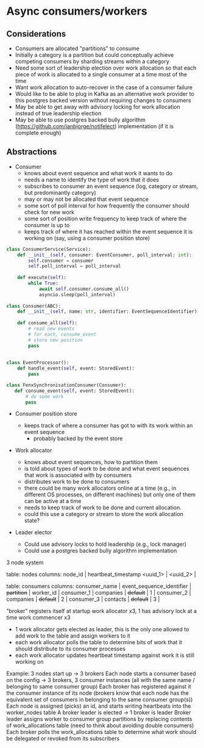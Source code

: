 # Async consumers/workers

## Considerations
* Consumers are allocated "partitions" to consume
* Initially a category is a partition but could conceptually achieve competing 
  consumers by sharding streams within a category
* Need some sort of leadership election over work allocation so that each piece
  of work is allocated to a single consumer at a time most of the time
* Want work allocation to auto-recover in the case of a consumer failure
* Would like to be able to plug in Kafka as an alternative work provider to this
  postgres backed version without requiring changes to consumers
* May be able to get away with advisory locking for work allocation instead of
  true leadership election
* May be able to use postgres backed bully algorithm 
  (https://github.com/janbjorge/notifelect) implementation (if it is complete 
  enough)

## Abstractions

* Consumer
  * knows about event sequence and what work it wants to do 
  * needs a name to identify the type of work that it does
  * subscribes to consumer an event sequence (log, category or stream, but predominantly 
    category)
  * may or may not be allocated that event sequence
  * some sort of poll interval for how frequently the consumer should check for 
    new work
  * some sort of position write frequency to keep track of where the consumer 
    is up to
  * keeps track of where it has reached within the event sequence it is working 
    on (say, using a consumer position store)

```python
class ConsumerService(Service):
    def __init__(self, consumer: EventConsumer, poll_interval: int):
        self.consumer = consumer
        self.poll_interval = poll_interval
        
    def execute(self):
        while True:
            await self.consumer.consume_all()
            asyncio.sleep(poll_interval)
            
class Consumer(ABC):
    def __init__(self, name: str, identifier: EventSequenceIdentifier):
    
    def consume_all(self):
        # read new events
        # for each, consume_event
        # store new position
        pass
        
    
class EventProcessor():
    def handle_event(self, event: StoredEvent):
        pass

class FenxSynchronisationConsumer(Consumer):
   def consume_event(self, event: StoredEvent):
       # do some work
       pass
```


* Consumer position store
  * keeps track of where a consumer has got to with its work within an event 
    sequence
    * probably backed by the event store

* Work allocator
  * knows about event sequences, how to partition them
  * is told about types of work to be done and what event sequences that work 
    is associated with by consumers
  * distributes work to be done to consumers
  * there could be many work allocators online at a time (e.g., in different OS 
    processes, on different machines) but only one of them can be active at a 
    time
  * needs to keep track of work to be done and current allocation.
  * could this use a category or stream to store the work allocation state?

* Leader elector
  * Could use advisory locks to hold leadership (e.g., lock manager)
  * Could use a postgres backed bully algorithm implementation

3 node system

table: nodes
columns: node_id   | heartbeat_timestamp
         <uuid_1>  | <timestamp>
         <uuid_2>  | <timestamp>

table: consumers
columns: consumer_name | event_sequence_identifier | ~~partition~~ | worker_id |
         consumer_1    | companies                 | ~~default~~   | 1         |
         consumer_2    | companies                 | ~~default~~   | 2         |
         consumer_3    | contacts                  | ~~default~~   | 3         |

"broker"
registers itself at startup
work allocator x3, 1 has advisory lock at a time
work commencer x3

* 1 work allocator gets elected as leader, this is the only one allowed to add work to the table and assign workers to it
* each work allocator polls the table to determine bits of work that it should distribute to its consumer processes
* each work allocator updates heartbeat timestamp against work it is still working on

Example:
3 nodes start up -> 3 brokers
Each node starts a consumer based on the config -> 3 brokers, 3 consumer instances (all with the same name / belonging to same consumer group)
Each broker has registered against it the consumer instance of its node (brokers know that each node has the equivalent set of consumers in belonging to the same consumer group(s))
Each node is assigned (picks) an id, and starts writing heartbeats into the worker_nodes table
A broker leader is elected -> 1 broker is leader
Broker leader assigns worker to consumer group partitions by replacing contents of work_allocations table (need to think about avoiding double consumers)
Each broker polls the work_allocations table to determine what work should be delegated or revoked from its subscribers
